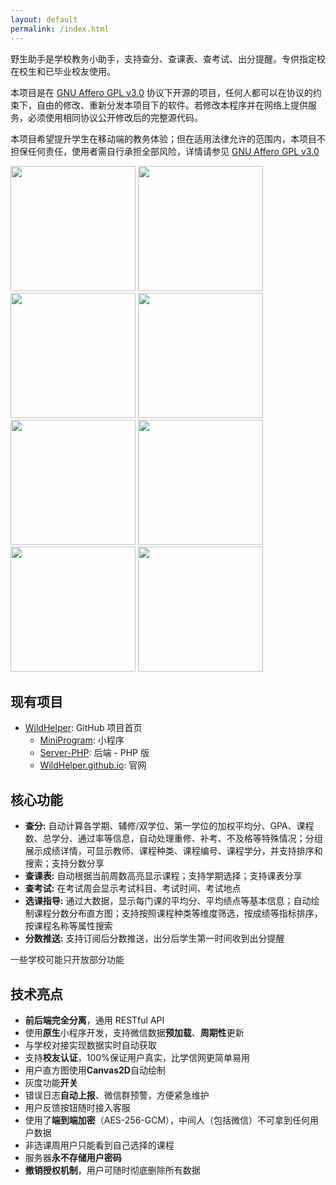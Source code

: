 ```yaml
---
layout: default
permalink: /index.html
---
```


野生助手是学校教务小助手，支持查分、查课表、查考试、出分提醒。专供指定校在校生和已毕业校友使用。

本项目是在 [GNU Affero GPL v3.0](https://github.com/WildHelper/WildHelper.github.io/raw/master/LICENSE) 协议下开源的项目，任何人都可以在协议的约束下，自由的修改、重新分发本项目下的软件。若修改本程序并在网络上提供服务，必须使用相同协议公开修改后的完整源代码。

本项目希望提升学生在移动端的教务体验；但在适用法律允许的范围内，本项目不担保任何责任，使用者需自行承担全部风险，详情请参见 [GNU Affero GPL v3.0](https://github.com/WildHelper/WildHelper.github.io/raw/master/LICENSE)

<img src="https://user-images.githubusercontent.com/6601455/87389305-18a0fc00-c5d9-11ea-8329-028038f6668d.PNG" width="200" />
<img src="https://user-images.githubusercontent.com/6601455/87389413-48500400-c5d9-11ea-84f5-24d8fb8480af.PNG" width="200" />
<img src="https://user-images.githubusercontent.com/6601455/87389498-6c134a00-c5d9-11ea-88cc-5c378fe2b105.PNG" width="200" />
<img src="https://user-images.githubusercontent.com/6601455/87389508-6fa6d100-c5d9-11ea-9d65-1a8d2a772a64.PNG" width="200" />
<img src="https://user-images.githubusercontent.com/6601455/87389513-71709480-c5d9-11ea-8869-ec8adcb31124.PNG" width="200" />
<img src="https://user-images.githubusercontent.com/6601455/87389522-733a5800-c5d9-11ea-99a8-2681f5afa489.PNG" width="200" />
<img src="https://user-images.githubusercontent.com/6601455/87389527-76354880-c5d9-11ea-8f70-244c7809faf8.PNG" width="200" />
<img src="https://user-images.githubusercontent.com/6601455/87389532-77ff0c00-c5d9-11ea-96cf-df8c1cc257b0.PNG" width="200" />

## 现有项目

+ [WildHelper](https://github.com/WildHelper): GitHub 项目首页
  + [MiniProgram](https://github.com/WildHelper/MiniProgram): 小程序
  + [Server-PHP](https://github.com/WildHelper/Server-PHP): 后端 - PHP 版
  + [WildHelper.github.io](https://github.com/WildHelper/WildHelper.github.io): 官网

## 核心功能

+ **查分:** 自动计算各学期、辅修/双学位、第一学位的加权平均分、GPA、课程数、总学分、通过率等信息，自动处理重修、补考、不及格等特殊情况；分组展示成绩详情，可显示教师、课程种类、课程编号、课程学分，并支持排序和搜索；支持分数分享
+ **查课表:** 自动根据当前周数高亮显示课程；支持学期选择；支持课表分享
+ **查考试:** 在考试周会显示考试科目、考试时间、考试地点
+ **选课指导:** 通过大数据，显示每门课的平均分、平均绩点等基本信息；自动绘制课程分数分布直方图；支持按照课程种类等维度筛选，按成绩等指标排序，按课程名称等属性搜索
+ **分数推送:** 支持订阅后分数推送，出分后学生第一时间收到出分提醒

一些学校可能只开放部分功能

## 技术亮点

+ **前后端完全分离**，通用 RESTful API
+ 使用**原生**小程序开发，支持微信数据**预加载**、**周期性**更新
+ 与学校对接实现数据实时自动获取
+ 支持**校友认证**，100%保证用户真实，比学信网更简单易用
+ 用户直方图使用**Canvas2D**自动绘制
+ 灰度功能**开关**
+ 错误日志**自动上报**、微信群预警，方便紧急维护
+ 用户反馈按钮随时接入客服
+ 使用了**端到端加密**（AES-256-GCM），中间人（包括微信）不可拿到任何用户数据
+ 非选课周用户只能看到自己选择的课程
+ 服务器**永不存储用户密码**
+ **撤销授权机制**，用户可随时彻底删除所有数据
